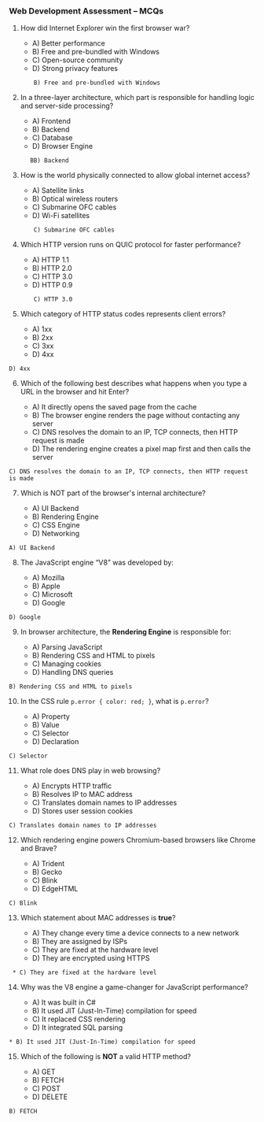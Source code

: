 ### **Web Development Assessment – MCQs**

1. How did Internet Explorer win the first browser war?

   * A) Better performance
   * B) Free and pre-bundled with Windows
   * C) Open-source community
   * D) Strong privacy features
```
       B) Free and pre-bundled with Windows
```
2. In a three-layer architecture, which part is responsible for handling logic and server-side processing?

   * A) Frontend
   * B) Backend
   * C) Database
   * D) Browser Engine
```
      BB) Backend
```
3. How is the world physically connected to allow global internet access?

   * A) Satellite links
   * B) Optical wireless routers
   * C) Submarine OFC cables
   * D) Wi-Fi satellites
```
       C) Submarine OFC cables
```
4. Which HTTP version runs on QUIC protocol for faster performance?

   * A) HTTP 1.1
   * B) HTTP 2.0
   * C) HTTP 3.0
   * D) HTTP 0.9
```
       C) HTTP 3.0
```
5. Which category of HTTP status codes represents client errors?

   * A) 1xx
   * B) 2xx
   * C) 3xx
   * D) 4xx

```
D) 4xx
```



6. Which of the following best describes what happens when you type a URL in the browser and hit Enter?

   * A) It directly opens the saved page from the cache
   * B) The browser engine renders the page without contacting any server
   * C) DNS resolves the domain to an IP, TCP connects, then HTTP request is made
   * D) The rendering engine creates a pixel map first and then calls the server
```
C) DNS resolves the domain to an IP, TCP connects, then HTTP request is made
```   

7. Which is NOT part of the browser's internal architecture?

   * A) UI Backend
   * B) Rendering Engine
   * C) CSS Engine
   * D) Networking
```
A) UI Backend
```

8. The JavaScript engine “V8” was developed by:

   * A) Mozilla
   * B) Apple
   * C) Microsoft
   * D) Google
```
D) Google
```

9. In browser architecture, the **Rendering Engine** is responsible for:

   * A) Parsing JavaScript
   * B) Rendering CSS and HTML to pixels
   * C) Managing cookies
   * D) Handling DNS queries

```
B) Rendering CSS and HTML to pixels
```

10. In the CSS rule `p.error { color: red; }`, what is `p.error`?

    * A) Property
    * B) Value
    * C) Selector
    * D) Declaration

```
C) Selector
```

11. What role does DNS play in web browsing?

    * A) Encrypts HTTP traffic
    * B) Resolves IP to MAC address
    * C) Translates domain names to IP addresses
    * D) Stores user session cookies
```
C) Translates domain names to IP addresses
```

12. Which rendering engine powers Chromium-based browsers like Chrome and Brave?

    * A) Trident
    * B) Gecko
    * C) Blink
    * D) EdgeHTML

```
C) Blink
```

13. Which statement about MAC addresses is **true**?

    * A) They change every time a device connects to a new network
    * B) They are assigned by ISPs
    * C) They are fixed at the hardware level
    * D) They are encrypted using HTTPS

```
 * C) They are fixed at the hardware level
```

14. Why was the V8 engine a game-changer for JavaScript performance?

    * A) It was built in C#
    * B) It used JIT (Just-In-Time) compilation for speed
    * C) It replaced CSS rendering
    * D) It integrated SQL parsing

```
* B) It used JIT (Just-In-Time) compilation for speed
```

15. Which of the following is **NOT** a valid HTTP method?

    * A) GET
    * B) FETCH
    * C) POST
    * D) DELETE

```
B) FETCH
```



